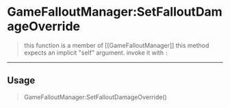 # GameFalloutManager:SetFalloutDamageOverride
> this function is a member of [[GameFalloutManager]]
> this method expects an implicit "self" argument. invoke it with `:`
-----
## Usage
> GameFalloutManager:SetFalloutDamageOverride()
